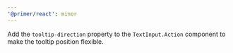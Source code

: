 ```yaml
---
'@primer/react': minor
---
```

Add the `tooltip-direction` property to the `TextInput.Action` component to make the tooltip position flexible.

